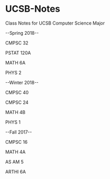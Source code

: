 # UCSB-Notes
Class Notes for UCSB Computer Science Major

--Spring 2018--

CMPSC 32

PSTAT 120A

MATH 6A

PHYS 2


--Winter 2018--

CMPSC 40

CMPSC 24

MATH 4B

PHYS 1


--Fall 2017--

CMPSC 16

MATH 4A

AS AM 5

ARTHI 6A

